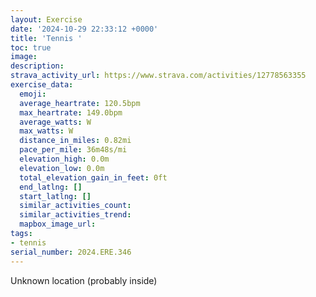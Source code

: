 ```yaml
---
layout: Exercise
date: '2024-10-29 22:33:12 +0000'
title: 'Tennis '
toc: true
image:
description:
strava_activity_url: https://www.strava.com/activities/12778563355
exercise_data:
  emoji:
  average_heartrate: 120.5bpm
  max_heartrate: 149.0bpm
  average_watts: W
  max_watts: W
  distance_in_miles: 0.82mi
  pace_per_mile: 36m48s/mi
  elevation_high: 0.0m
  elevation_low: 0.0m
  total_elevation_gain_in_feet: 0ft
  end_latlng: []
  start_latlng: []
  similar_activities_count:
  similar_activities_trend:
  mapbox_image_url:
tags:
- tennis
serial_number: 2024.ERE.346
---
```

Unknown location (probably inside)
